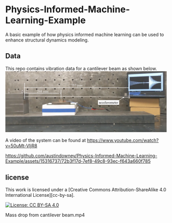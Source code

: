 # Physics-Informed-Machine-Learning-Example


A basic example of how physics informed machine learning can be used to enhance structural dynamics modeling.

## Data

This repo contains vibration data for a cantilever beam as shown below. 
![plot](./media/cantilever_beam_annotated.png)

A video of the system can be found at https://www.youtube.com/watch?v=50uMt-VIjR8


https://github.com/austindowney/Physics-Informed-Machine-Learning-Example/assets/15316737/72b3f17d-7ef8-49c8-93ec-f643a660f785

## license


This work is licensed under a
[Creative Commons Attribution-ShareAlike 4.0 International License][cc-by-sa].

[![License: CC BY-SA 4.0](https://img.shields.io/badge/License-CC_BY--SA_4.0-lightgrey.svg)](https://creativecommons.org/licenses/by-sa/4.0/)



Mass drop from cantilever beam.mp4














